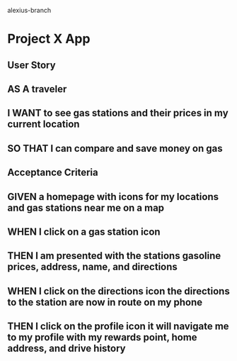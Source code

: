  alexius-branch
# Project X App

## User Story
## AS A traveler
## I WANT to see gas stations and their prices in my current location
## SO THAT I can compare and save money on gas

## Acceptance Criteria
## GIVEN a homepage with icons for my locations and gas stations near me on a map
## WHEN I click on a gas station icon 
## THEN I am presented with the stations gasoline prices, address, name, and directions
## WHEN I click on the directions icon the directions to the station are now in route on my phone
## THEN I click on the profile icon it will navigate me to my profile with my rewards point, home address, and drive history
## 










